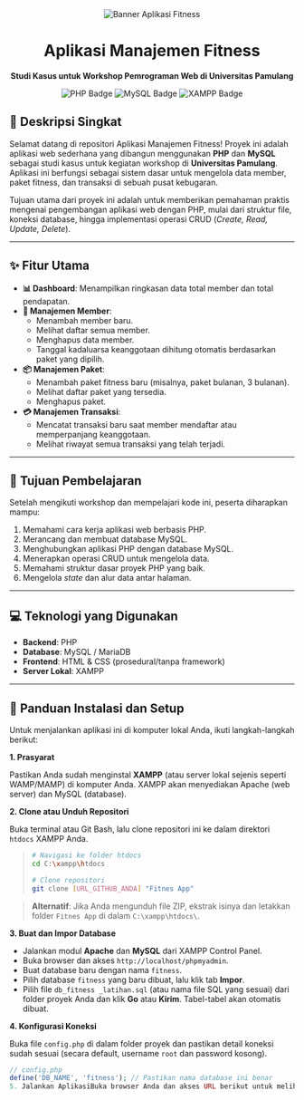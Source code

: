 <div align="center">
  <img src="https://placehold.co/600x200/343a40/ffffff?text=Aplikasi+Fitness+UNPAM" alt="Banner Aplikasi Fitness">
  <h1>Aplikasi Manajemen Fitness</h1>
  <p><strong>Studi Kasus untuk Workshop Pemrograman Web di Universitas Pamulang</strong></p>
  
  <p>
    <img src="https://img.shields.io/badge/PHP-777BB4?style=for-the-badge&logo=php&logoColor=white" alt="PHP Badge">
    <img src="https://img.shields.io/badge/MySQL-4479A1?style=for-the-badge&logo=mysql&logoColor=white" alt="MySQL Badge">
    <img src="https://img.shields.io/badge/Server-XAMPP-F79920?style=for-the-badge&logo=xampp&logoColor=white" alt="XAMPP Badge">
  </p>
</div>

## 📝 Deskripsi Singkat

Selamat datang di repositori Aplikasi Manajemen Fitness! Proyek ini adalah aplikasi web sederhana yang dibangun menggunakan **PHP** dan **MySQL** sebagai studi kasus untuk kegiatan workshop di **Universitas Pamulang**. Aplikasi ini berfungsi sebagai sistem dasar untuk mengelola data member, paket fitness, dan transaksi di sebuah pusat kebugaran.

Tujuan utama dari proyek ini adalah untuk memberikan pemahaman praktis mengenai pengembangan aplikasi web dengan PHP, mulai dari struktur file, koneksi database, hingga implementasi operasi CRUD (*Create, Read, Update, Delete*).

---

## ✨ Fitur Utama

-   **📊 Dashboard**: Menampilkan ringkasan data total member dan total pendapatan.
-   **👥 Manajemen Member**:
    -   Menambah member baru.
    -   Melihat daftar semua member.
    -   Menghapus data member.
    -   Tanggal kadaluarsa keanggotaan dihitung otomatis berdasarkan paket yang dipilih.
-   **📦 Manajemen Paket**:
    -   Menambah paket fitness baru (misalnya, paket bulanan, 3 bulanan).
    -   Melihat daftar paket yang tersedia.
    -   Menghapus paket.
-   **💳 Manajemen Transaksi**:
    -   Mencatat transaksi baru saat member mendaftar atau memperpanjang keanggotaan.
    -   Melihat riwayat semua transaksi yang telah terjadi.

---

## 🎯 Tujuan Pembelajaran

Setelah mengikuti workshop dan mempelajari kode ini, peserta diharapkan mampu:

1.  Memahami cara kerja aplikasi web berbasis PHP.
2.  Merancang dan membuat database MySQL.
3.  Menghubungkan aplikasi PHP dengan database MySQL.
4.  Menerapkan operasi CRUD untuk mengelola data.
5.  Memahami struktur dasar proyek PHP yang baik.
6.  Mengelola *state* dan alur data antar halaman.

---

## 💻 Teknologi yang Digunakan

* **Backend**: PHP
* **Database**: MySQL / MariaDB
* **Frontend**: HTML & CSS (prosedural/tanpa framework)
* **Server Lokal**: XAMPP

---

## 🚀 Panduan Instalasi dan Setup

Untuk menjalankan aplikasi ini di komputer lokal Anda, ikuti langkah-langkah berikut:

**1. Prasyarat**

Pastikan Anda sudah menginstal **XAMPP** (atau server lokal sejenis seperti WAMP/MAMP) di komputer Anda. XAMPP akan menyediakan Apache (web server) dan MySQL (database).

**2. Clone atau Unduh Repositori**

Buka terminal atau Git Bash, lalu clone repositori ini ke dalam direktori `htdocs` XAMPP Anda.

> ```bash
> # Navigasi ke folder htdocs
> cd C:\xampp\htdocs
>
> # Clone repositori
> git clone [URL_GITHUB_ANDA] "Fitnes App"
> ```

> **Alternatif**: Jika Anda mengunduh file ZIP, ekstrak isinya dan letakkan folder `Fitnes App` di dalam `C:\xampp\htdocs\`.

**3. Buat dan Impor Database**

* Jalankan modul **Apache** dan **MySQL** dari XAMPP Control Panel.
* Buka browser dan akses `http://localhost/phpmyadmin`.
* Buat database baru dengan nama `fitness`.
* Pilih database `fitness` yang baru dibuat, lalu klik tab **Impor**.
* Pilih file `db_fitness _latihan.sql` (atau nama file SQL yang sesuai) dari folder proyek Anda dan klik **Go** atau **Kirim**. Tabel-tabel akan otomatis dibuat.

**4. Konfigurasi Koneksi**

Buka file `config.php` di dalam folder proyek dan pastikan detail koneksi sudah sesuai (secara default, username `root` dan password kosong).

```php
// config.php
define('DB_NAME', 'fitness'); // Pastikan nama database ini benar
5. Jalankan AplikasiBuka browser Anda dan akses URL berikut untuk melihat aplikasi berjalan:http://localhost/Fitnes App/🤝 KontribusiMerasa ada yang bisa ditingkatkan? Silakan buat Pull Request atau buka Issue. Kontribusi dalam bentuk apapun sangat kami hargai, terutama untuk perbaikan bug, penambahan fitur, atau peningkatan dokumentasi.📜 LisensiProyek ini dilisensikan di bawah MIT License.